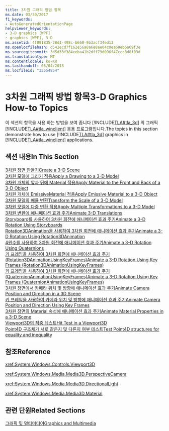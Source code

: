 ```yaml
---
title: 3차원 그래픽 방법 항목
ms.date: 03/30/2017
f1_keywords:
- AutoGeneratedOrientationPage
helpviewer_keywords:
- 3-D graphics [WPF]
- graphics [WPF], 3-D
ms.assetid: 4f091835-28d1-498c-b660-9b3acf34ed13
ms.openlocfilehash: d542ecd7f162e56a8a6e8ae04c0ea60eb6a69f3e
ms.sourcegitcommit: 3d5d33f384eeba41b2dff79d096f47ccc8d8f03d
ms.translationtype: MT
ms.contentlocale: ko-KR
ms.lasthandoff: 05/04/2018
ms.locfileid: "33554854"
---
```

# <a name="3-d-graphics-how-to-topics"></a><span data-ttu-id="1bd4c-102">3차원 그래픽 방법 항목</span><span class="sxs-lookup"><span data-stu-id="1bd4c-102">3-D Graphics How-to Topics</span></span>
<span data-ttu-id="1bd4c-103">이 섹션의 항목을 사용 하는 방법을 보여 줍니다 [!INCLUDE[TLA#tla_3d](../../../../includes/tlasharptla-3d-md.md)] 의 그래픽 [!INCLUDE[TLA#tla_winclient](../../../../includes/tlasharptla-winclient-md.md)] 응용 프로그램입니다.</span><span class="sxs-lookup"><span data-stu-id="1bd4c-103">The topics in this section demonstrate how to use [!INCLUDE[TLA#tla_3d](../../../../includes/tlasharptla-3d-md.md)] graphics in [!INCLUDE[TLA#tla_winclient](../../../../includes/tlasharptla-winclient-md.md)] applications.</span></span>  
  
## <a name="in-this-section"></a><span data-ttu-id="1bd4c-104">섹션 내용</span><span class="sxs-lookup"><span data-stu-id="1bd4c-104">In This Section</span></span>  
 [<span data-ttu-id="1bd4c-105">3차원 장면 만들기</span><span class="sxs-lookup"><span data-stu-id="1bd4c-105">Create a 3-D Scene</span></span>](../../../../docs/framework/wpf/graphics-multimedia/how-to-create-a-3-d-scene.md)  
 [<span data-ttu-id="1bd4c-106">3차원 모델에 그리기 적용</span><span class="sxs-lookup"><span data-stu-id="1bd4c-106">Apply a Drawing to a 3-D Model</span></span>](../../../../docs/framework/wpf/graphics-multimedia/how-to-apply-a-drawing-to-a-3-d-model.md)  
 [<span data-ttu-id="1bd4c-107">3차원 개체의 앞과 뒤에 Material 적용</span><span class="sxs-lookup"><span data-stu-id="1bd4c-107">Apply Material to the Front and Back of a 3-D Object</span></span>](../../../../docs/framework/wpf/graphics-multimedia/how-to-apply-material-to-the-front-and-back-of-a-3-d-object.md)  
 [<span data-ttu-id="1bd4c-108">3차원 개체에 EmissiveMaterial 적용</span><span class="sxs-lookup"><span data-stu-id="1bd4c-108">Apply Emissive Material to a 3-D Object</span></span>](../../../../docs/framework/wpf/graphics-multimedia/how-to-apply-emissive-material-to-a-3-d-object.md)  
 [<span data-ttu-id="1bd4c-109">3차원 모델의 배율 변환</span><span class="sxs-lookup"><span data-stu-id="1bd4c-109">Transform the Scale of a 3-D Model</span></span>](../../../../docs/framework/wpf/graphics-multimedia/how-to-transform-the-scale-of-a-3-d-model.md)  
 [<span data-ttu-id="1bd4c-110">3차원 모델에 다중 변환 적용</span><span class="sxs-lookup"><span data-stu-id="1bd4c-110">Apply Multiple Transformations to a 3-D Model</span></span>](../../../../docs/framework/wpf/graphics-multimedia/how-to-apply-multiple-transformations-to-a-3-d-model.md)  
 [<span data-ttu-id="1bd4c-111">3차원 변환에 애니메이션 효과 주기</span><span class="sxs-lookup"><span data-stu-id="1bd4c-111">Animate 3-D Translations</span></span>](../../../../docs/framework/wpf/graphics-multimedia/how-to-animate-3-d-translations.md)  
 [<span data-ttu-id="1bd4c-112">Storyboard를 사용하여 3차원 회전에 애니메이션 효과 주기</span><span class="sxs-lookup"><span data-stu-id="1bd4c-112">Animate a 3-D Rotation Using Storyboards</span></span>](../../../../docs/framework/wpf/graphics-multimedia/how-to-animate-a-3-d-rotation-using-storyboards.md)  
 [<span data-ttu-id="1bd4c-113">Rotation3DAnimation을 사용하여 3차원 회전에 애니메이션 효과 주기</span><span class="sxs-lookup"><span data-stu-id="1bd4c-113">Animate a 3-D Rotation Using Rotation3DAnimation</span></span>](../../../../docs/framework/wpf/graphics-multimedia/how-to-animate-a-3-d-rotation-using-rotation3danimation.md)  
 [<span data-ttu-id="1bd4c-114">4원수를 사용하여 3차원 회전에 애니메이션 효과 주기</span><span class="sxs-lookup"><span data-stu-id="1bd4c-114">Animate a 3-D Rotation Using Quaternions</span></span>](../../../../docs/framework/wpf/graphics-multimedia/how-to-animate-a-3-d-rotation-using-quaternions.md)  
 [<span data-ttu-id="1bd4c-115">키 프레임을 사용하여 3차원 회전에 애니메이션 효과 주기(Rotation3DAnimationUsingKeyFrames)</span><span class="sxs-lookup"><span data-stu-id="1bd4c-115">Animate a 3-D Rotation Using Key Frames (Rotation3DAnimationUsingKeyFrames)</span></span>](../../../../docs/framework/wpf/graphics-multimedia/how-to-animate-a-3-d-rotation-using-key-frames.md)  
 [<span data-ttu-id="1bd4c-116">키 프레임을 사용하여 3차원 회전에 애니메이션 효과 주기(QuaternionAnimationUsingKeyFrames)</span><span class="sxs-lookup"><span data-stu-id="1bd4c-116">Animate a 3-D Rotation Using Key Frames (QuaternionAnimationUsingKeyFrames)</span></span>](../../../../docs/framework/wpf/graphics-multimedia/animate-a-3-d-rotation-quaternionanimationusingkeyframes.md)  
 [<span data-ttu-id="1bd4c-117">3차원 장면에서 카메라 위치 및 방향에 애니메이션 효과 주기</span><span class="sxs-lookup"><span data-stu-id="1bd4c-117">Animate Camera Position and Direction in a 3D Scene</span></span>](../../../../docs/framework/wpf/graphics-multimedia/how-to-animate-camera-position-and-direction-in-a-3d-scene.md)  
 [<span data-ttu-id="1bd4c-118">키 프레임을 사용하여 카메라 위치 및 방향에 애니메이션 효과 주기</span><span class="sxs-lookup"><span data-stu-id="1bd4c-118">Animate Camera Position and Direction Using Key Frames</span></span>](../../../../docs/framework/wpf/graphics-multimedia/how-to-animate-camera-position-and-direction-using-key-frames.md)  
 [<span data-ttu-id="1bd4c-119">3차원 장면의 Material 속성에 애니메이션 효과 주기</span><span class="sxs-lookup"><span data-stu-id="1bd4c-119">Animate Material Properties in a 3-D Scene</span></span>](../../../../docs/framework/wpf/graphics-multimedia/how-to-animate-material-properties-in-a-3-d-scene.md)  
 [<span data-ttu-id="1bd4c-120">Viewport3D의 적중 테스트</span><span class="sxs-lookup"><span data-stu-id="1bd4c-120">Hit Test in a Viewport3D</span></span>](../../../../docs/framework/wpf/graphics-multimedia/how-to-hit-test-in-a-viewport3d.md)  
 [<span data-ttu-id="1bd4c-121">Point4D 구조체가 서로 같은지 및 다른지 여부 테스트</span><span class="sxs-lookup"><span data-stu-id="1bd4c-121">Test Point4D structures for equality and inequality</span></span>](../../../../docs/framework/wpf/graphics-multimedia/how-to-test-point4d-structures-for-equality-and-inequality.md)  
  
## <a name="reference"></a><span data-ttu-id="1bd4c-122">참조</span><span class="sxs-lookup"><span data-stu-id="1bd4c-122">Reference</span></span>  
 <xref:System.Windows.Controls.Viewport3D>  
  
 <xref:System.Windows.Media.Media3D.PerspectiveCamera>  
  
 <xref:System.Windows.Media.Media3D.DirectionalLight>  
  
 <xref:System.Windows.Media.Media3D.Material>  
  
## <a name="related-sections"></a><span data-ttu-id="1bd4c-123">관련 단원</span><span class="sxs-lookup"><span data-stu-id="1bd4c-123">Related Sections</span></span>  
 [<span data-ttu-id="1bd4c-124">그래픽 및 멀티미디어</span><span class="sxs-lookup"><span data-stu-id="1bd4c-124">Graphics and Multimedia</span></span>](../../../../docs/framework/wpf/graphics-multimedia/index.md)
